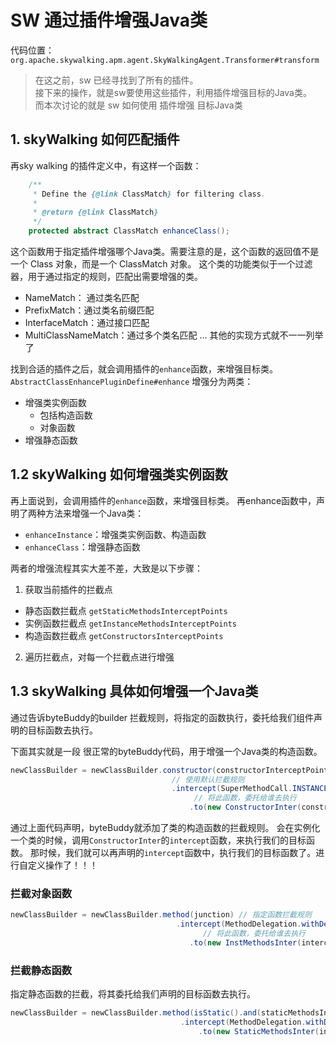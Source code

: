 # SW 通过插件增强Java类

代码位置： `org.apache.skywalking.apm.agent.SkyWalkingAgent.Transformer#transform`
> 在这之前，sw 已经寻找到了所有的插件。    
> 接下来的操作，就是sw要使用这些插件，利用插件增强目标的Java类。    
> 而本次讨论的就是 sw 如何使用 插件增强 目标Java类



## 1. skyWalking 如何匹配插件

再sky walking 的插件定义中，有这样一个函数：
```java
    /**
     * Define the {@link ClassMatch} for filtering class.
     *
     * @return {@link ClassMatch}
     */
    protected abstract ClassMatch enhanceClass();
```

这个函数用于指定插件增强哪个Java类。需要注意的是，这个函数的返回值不是一个 Class 对象，而是一个 ClassMatch 对象。
这个类的功能类似于一个过滤器，用于通过指定的规则，匹配出需要增强的类。
-  NameMatch： 通过类名匹配
- PrefixMatch：通过类名前缀匹配
- InterfaceMatch：通过接口匹配
- MultiClassNameMatch：通过多个类名匹配
  ... 其他的实现方式就不一一列举了

找到合适的插件之后，就会调用插件的`enhance`函数，来增强目标类。
`AbstractClassEnhancePluginDefine#enhance`
增强分为两类：
- 增强类实例函数
  - 包括构造函数
  - 对象函数
- 增强静态函数

## 1.2 skyWalking 如何增强类实例函数
再上面说到，会调用插件的`enhance`函数，来增强目标类。
再enhance函数中，声明了两种方法来增强一个Java类：
- `enhanceInstance`：增强类实例函数、构造函数
- `enhanceClass`：增强静态函数

两者的增强流程其实大差不差，大致是以下步骤：
1. 获取当前插件的拦截点
  - 静态函数拦截点 `getStaticMethodsInterceptPoints`
  - 实例函数拦截点 `getInstanceMethodsInterceptPoints`
  - 构造函数拦截点 `getConstructorsInterceptPoints`
2. 遍历拦截点，对每一个拦截点进行增强


## 1.3 skyWalking 具体如何增强一个Java类

通过告诉byteBuddy的builder 拦截规则，将指定的函数执行，委托给我们组件声明的目标函数去执行。

下面其实就是一段 很正常的byteBuddy代码，用于增强一个Java类的构造函数。
```java
newClassBuilder = newClassBuilder.constructor(constructorInterceptPoint.getConstructorMatcher()) // 拦截构造函数
                                    // 使用默认拦截规则
                                    .intercept(SuperMethodCall.INSTANCE.andThen(MethodDelegation.withDefaultConfiguration()
                                         // 将此函数，委托给谁去执行
                                        .to(new ConstructorInter(constructorInterceptPoint.getConstructorInterceptor(), classLoader), delegateNamingResolver.resolve(constructorInterceptPoint))));

```

通过上面代码声明，byteBuddy就添加了类的构造函数的拦截规则。
会在实例化一个类的时候，调用`ConstructorInter`的`intercept`函数，来执行我们的目标函数。
那时候，我们就可以再声明的`intercept`函数中，执行我们的目标函数了。进行自定义操作了！！！


### 拦截对象函数

```java
newClassBuilder = newClassBuilder.method(junction) // 指定函数拦截规则
                                     .intercept(MethodDelegation.withDefaultConfiguration() // 使用默认拦截规则
                                           // 将此函数，委托给谁去执行
                                        .to(new InstMethodsInter(interceptor, classLoader), delegateNamingResolver.resolve(instanceMethodsInterceptPoint)));
```

### 拦截静态函数

指定静态函数的拦截，将其委托给我们声明的目标函数去执行。

```java
newClassBuilder = newClassBuilder.method(isStatic().and(staticMethodsInterceptPoint.getMethodsMatcher()))
                                      .intercept(MethodDelegation.withDefaultConfiguration()
                                          .to(new StaticMethodsInter(interceptor), delegateNamingResolver.resolve(staticMethodsInterceptPoint)));
           
```




